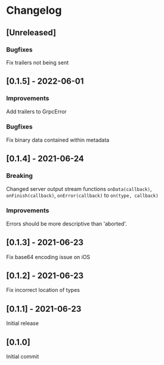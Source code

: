 # Changelog

## [Unreleased]

### Bugfixes

Fix trailers not being sent

## [0.1.5] - 2022-06-01

### Improvements

Add trailers to GrpcError

### Bugfixes

Fix binary data contained within metadata

## [0.1.4] - 2021-06-24

### Breaking

Changed server output stream functions `onData(callback)`, `onFinish(callback)`, `onError(callback)` to `on(type, callback)`

### Improvements

Errors should be more descriptive than 'aborted'.

## [0.1.3] - 2021-06-23

Fix base64 encoding issue on iOS

## [0.1.2] - 2021-06-23

Fix incorrect location of types

## [0.1.1] - 2021-06-23

Initial release

## [0.1.0]

Initial commit
